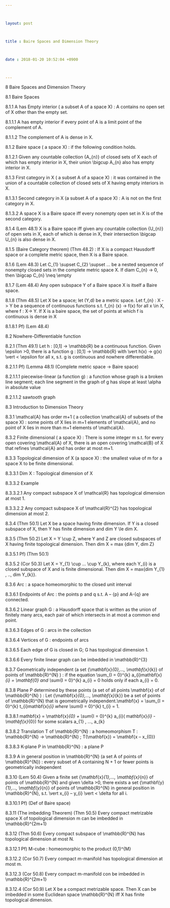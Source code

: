```yaml
---



layout: post



title : Baire Spaces and Dimension Theory



date : 2018-01-20 10:52:04 +0900



---
```


8	Baire Spaces and Dimension Theory

8.1	Baire Spaces

8.1.1	A has Empty interior ( a subset A of a space X) : A contains no open set of X other than the empty set.

8.1.1.1	A has empty interior if every point of A is a limit point of the complement of A.

8.1.1.2	The complement of A is dense in X.

8.1.2	Baire space ( a space X) : if the following condition holds.

8.1.2.1	Given any countable collection {A_{n}} of closed sets of X each of which has empty interior in X, their union \bigcup A_{n} also has empty interior in X.

8.1.3	First category in X ( a subset A of a space X) : it was contained in the union of a countable collection of closed sets of X having empty interiors in X.

8.1.3.1	Second category in X (a subset A of a space X) : A is not on the first category in X.

8.1.3.2	A space X is a Baire space iff every nonempty open set in X is of the second category.

8.1.4	(Lem 48.1) X is a Baire space iff given any countable collection {U_{n}} of open sets in X, each of which is dense in X, their intersection \bigcap U_{n} is also dense in X.

8.1.5	(Baire Category theorem) (Thm 48.2) : If X is a compact Hausdorff space or a complete metric space, then X is a Baire space.

8.1.6	(Lem 48.3) Let C_{1} \supset C_{2} \supset … be a nested sequence of nonempty closed sets in the complete metric space X. If diam C_{n} -> 0, then \bigcap C_{n} \neq \empty

8.1.7	(Lem 48.4) Any open subspace Y of a Baire space X is itself a Baire space.

8.1.8	(Thm 48.5) Let X be a space; let (Y,d) be a metric space. Let f_{n} : X -> Y be a sequence of continuous functions s.t. f_{n} (x) -> f(x) for all x \in X, where f : X-> Y. If X is a baire space, the set of points at which f is continuous is dense in X

8.1.8.1	Pf) (Lem 48.4)

8.2	Nowhere-Differentiable function

8.2.1	(Thm 49.1) Let h : [0,1] -> \mathbb{R} be a continuous function. Given \epsilon >0, there is a function g : [0,1] -> \mathbb{R} with \vert h(x) -> g(x) \vert < \epsilon for all x, s.t. g is continuous and nowhere differentiable.

8.2.1.1	Pf) (Lemma 48.1) (Complete metric space -> Baire space) 

8.2.1.1.1	piecewise-linear (a function g) : a function whose graph is a broken line segment; each line segment in the graph of g has slope at least \alpha in absolute value

8.2.1.1.2	sawtooth graph

8.3	Introduction to Dimension Theory

8.3.1	\mathcal{A} has order m+1 ( a collection \mathcal{A} of subsets of the space X) : some points of X lies in m+1 elements of \mathcal{A}, and no point of X lies in more than m+1 elements of \mathcal{A}.

8.3.2	Finite dimensional ( a space X) : There is some integer m s.t. for every open covering \mathcal{A} of X, there is an open covering \mathcal{B} of X that refines \mathcal{A} and has order at most m+1.

8.3.3	Topological dimension of X (a space X) : the smallest value of m for a space X to be finite dimensional. 

8.3.3.1	Dim X : Topological dimension of X

8.3.3.2	Example

8.3.3.2.1	Any compact subspace X of \mathcal{R} has topological dimension at most 1.

8.3.3.2.2	Any compact subspace X of \mathcal{R}^{2} has topological dimension at most 2.

8.3.4	(Thm 50.1) Let X be a space having finite dimension. If Y is a closed subspace of X, then Y has finite dimension and dim Y \le dim X.

8.3.5	(Thm 50.2) Let X = Y \cup Z, where Y and Z are closed subspaces of X having finite topological dimension. Then dim X = max {dim Y, dim Z}

8.3.5.1	Pf) (Thm 50.1) 

8.3.5.2	(Cor 50.3) Let X = Y_{1} \cup … \cup Y_{k}, where each Y_{i} is a closed subspace of X and is finite dimensional. Then dim X = max{dim Y_{1} , .., dim Y_{k}}.

8.3.6	Arc : a space homeomorphic to the closed unit interval

8.3.6.1	Endpoints of Arc : the points p and q s.t. A – {p} and A-{q} are connected.

8.3.6.2	Linear graph G : a Hausdorff space that is written as the union of finitely many arcs, each pair of which intersects in at most a common end point.

8.3.6.3	Edges of G : arcs in the collection

8.3.6.4	Vertices of G : endpoints of arcs

8.3.6.5	Each edge of G is closed in G; G has topological dimension 1.

8.3.6.6	Every finite linear graph can be imbedded in \mathbb{R}^{3}

8.3.7	Geometrically independent (a set {\mathbf{x}_{0},…, \mathbf{x}_{k}} of points of \mathbb{R}^{N} ) : if the equation \sum_{I = 0}^{k} a_{i}mathbf{x}_{i} = \mathbf{0} and \sum_{I = 0}^{k} a_{i} = 0 holds only if each a_{i} = 0.

8.3.8	Plane P determined by these points (a set of all points \mathbf{x} of of \mathbb{R}^{N} ) : Let {\mathbf{x}_{0},…, \mathbf{x}_{k}} be a set of points of \mathbb{R}^{N}  that is geometrically independent.\mathbf{x} = \sum_{I = 0}^{k} t_{i}mathbf{x}_{i} where \sum_{I = 0}^{k} t_{i} = 1.

8.3.8.1	mathbf{x} = \mathbf{x}_{0} +  \sum_{I = 0}^{k} a_{i}( mathbf{x}_{i} - \mathbf{x}_{0}) for some scalars a_{1} , …, a_{k}

8.3.8.2	Translation T of \mathbb{R}^{N} : a homeomorphism T : \mathbb{R}^{N} -> \mathbb{R}^{N} ; T(\mathbf{x}) = \mathbf{x – x_{0}}

8.3.8.3	K-plane P in \mathbb{R}^{N} : a plane P

8.3.9	A in general position in \mathbb{R}^{N} (a set A of points of \mathbb{R}^{N}) : every subset of A containing N + 1 or fewer points is geometrically independent

8.3.10	(Lem 50.4) Given a finite set {\mathbf{x}_{1},…, \mathbf{x}_{n}} of points of \mathbb{R}^{N} and given \delta >0, there exists a set {\mathbf{y}_{1},…, \mathbf{y}_{n}} of points of \mathbb{R}^{N} in general position in \mathbb{R}^{N}, s.t. \vert x_{i} – y_{i} \vert < \delta for all i.

8.3.10.1	Pf) (Def of Baire space) 

8.3.11	(The imbedding Theorem) (Thm 50.5) Every compact metrizable space X of topological dimension m can be imbedded in \mathbb{R}^{2m+1}

8.3.12	(Thm 50.6) Every compact subspace of \mathbb{R}^{N} has topological dimension at most N.

8.3.12.1	Pf) M-cube : homeomorphic to the product (0,1)^{M}

8.3.12.2	(Cor 50.7) Every compact m-manifold has topological dimension at most m.

8.3.12.3	(Cor 50.8) Every compact m-manifold con be imbedded in \mathbb{R}^{2m+1}

8.3.12.4	(Cor 50.9) Let X be a compact metrizable space. Then X can be imbedded in some Euclidean space \mathbb{R}^{N} iff X has finite topological dimension.

